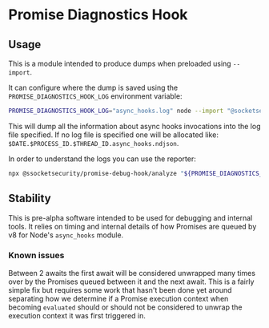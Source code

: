 # Promise Diagnostics Hook

## Usage

This is a module intended to produce dumps when preloaded using `--import`.

It can configure where the dump is saved using the `PROMISE_DIAGNOSTICS_HOOK_LOG` environment variable:

```sh filename=collect.sh
PROMISE_DIAGNOSTICS_HOOK_LOG="async_hooks.log" node --import "@socketsecurity/promise-diagnostics-hook/register" app.mjs
```

This will dump all the information about async hooks invocations into the log file specified. If no log file is specified one will be allocated like: `$DATE.$PROCESS_ID.$THREAD_ID.async_hooks.ndjson`.

In order to understand the logs you can use the reporter:

```sh filename=diagnose.sh
npx @ssocketsecurity/promise-debug-hook/analyze "${PROMISE_DIAGNOSTICS_HOOK_LOG}"
```

## Stability

This is pre-alpha software intended to be used for debugging and internal tools. It relies on timing and internal details of how Promises are queued by v8 for Node's `async_hooks` module.

### Known issues

Between 2 awaits the first await will be considered unwrapped many times over by the Promises queued between it and the next await. This is a fairly simple fix but requires some work that hasn't been done yet around separating how we determine if a Promise execution context when becoming `evaluated` should or should not be considered to unwrap the execution context it was first triggered in.

